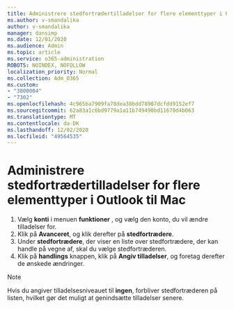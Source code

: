 ```yaml
---
title: Administrere stedfortrædertilladelser for flere elementtyper i Outlook til Mac
ms.author: v-smandalika
author: v-smandalika
manager: dansimp
ms.date: 12/01/2020
ms.audience: Admin
ms.topic: article
ms.service: o365-administration
ROBOTS: NOINDEX, NOFOLLOW
localization_priority: Normal
ms.collection: Adm_O365
ms.custom:
- "3800004"
- "7302"
ms.openlocfilehash: 4c965ba7909fa78dea38bdd78907dcfdd9152ef7
ms.sourcegitcommit: 62a83a1c6bd9779a1a11b749490bd11670d4b063
ms.translationtype: MT
ms.contentlocale: da-DK
ms.lasthandoff: 12/02/2020
ms.locfileid: "49564535"
---
```

# <a name="manage-delegate-permissions-for-multiple-item-types-in-outlook-for-mac"></a>Administrere stedfortrædertilladelser for flere elementtyper i Outlook til Mac

1. Vælg **konti** i menuen **funktioner** , og vælg den konto, du vil ændre tilladelser for.
2. Klik på **Avanceret**, og klik derefter på **stedfortrædere**.
3. Under **stedfortrædere**, der viser en liste over stedfortrædere, der kan handle på vegne af, skal du vælge stedfortræderen.
4. Klik på **handlings** knappen, klik på **Angiv tilladelser**, og foretag derefter de ønskede ændringer.

> [!NOTE]
> Hvis du angiver tilladelsesniveauet til **ingen**, forbliver stedfortræderen på listen, hvilket gør det muligt at genindsætte tilladelser senere.

